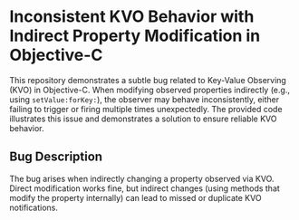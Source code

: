 # Inconsistent KVO Behavior with Indirect Property Modification in Objective-C

This repository demonstrates a subtle bug related to Key-Value Observing (KVO) in Objective-C.  When modifying observed properties indirectly (e.g., using `setValue:forKey:`), the observer may behave inconsistently, either failing to trigger or firing multiple times unexpectedly. The provided code illustrates this issue and demonstrates a solution to ensure reliable KVO behavior.

## Bug Description
The bug arises when indirectly changing a property observed via KVO.  Direct modification works fine, but indirect changes (using methods that modify the property internally) can lead to missed or duplicate KVO notifications.